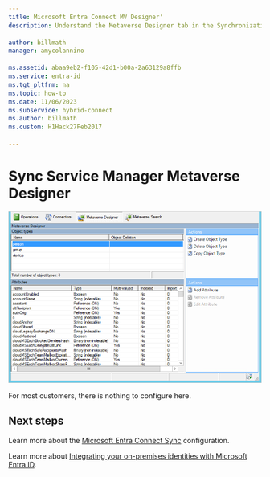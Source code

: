 ```yaml
---
title: Microsoft Entra Connect MV Designer'
description: Understand the Metaverse Designer tab in the Synchronization Service Manager for Microsoft Entra Connect.

author: billmath
manager: amycolannino

ms.assetid: abaa9eb2-f105-42d1-b00a-2a63129a8ffb
ms.service: entra-id
ms.tgt_pltfrm: na
ms.topic: how-to
ms.date: 11/06/2023
ms.subservice: hybrid-connect
ms.author: billmath
ms.custom: H1Hack27Feb2017

---
```

# Sync Service Manager Metaverse Designer

![Sync Service Manager](./media/how-to-connect-sync-service-manager-ui-mvdesigner/mvdesigner.png)

For most customers, there is nothing to configure here.

## Next steps
Learn more about the [Microsoft Entra Connect Sync](how-to-connect-sync-whatis.md) configuration.

Learn more about [Integrating your on-premises identities with Microsoft Entra ID](../whatis-hybrid-identity.md).
